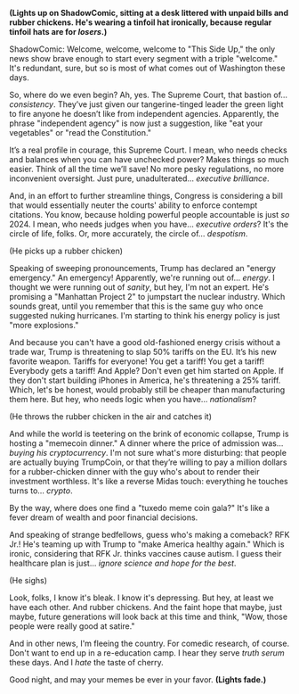 **(Lights up on ShadowComic, sitting at a desk littered with unpaid bills and rubber chickens. He's wearing a tinfoil hat ironically, because regular tinfoil hats are for *losers*.)**

ShadowComic: Welcome, welcome, welcome to "This Side Up," the only news show brave enough to start every segment with a triple "welcome." It's redundant, sure, but so is most of what comes out of Washington these days.

So, where do we even begin? Ah, yes. The Supreme Court, that bastion of… *consistency*. They’ve just given our tangerine-tinged leader the green light to fire anyone he doesn’t like from independent agencies. Apparently, the phrase "independent agency" is now just a suggestion, like "eat your vegetables" or "read the Constitution."

It’s a real profile in courage, this Supreme Court. I mean, who needs checks and balances when you can have unchecked power? Makes things so much easier. Think of all the time we’ll save! No more pesky regulations, no more inconvenient oversight. Just pure, unadulterated… *executive brilliance*.

And, in an effort to further streamline things, Congress is considering a bill that would essentially neuter the courts' ability to enforce contempt citations. You know, because holding powerful people accountable is just *so* 2024. I mean, who needs judges when you have… *executive orders*? It's the circle of life, folks. Or, more accurately, the circle of… *despotism*.

(He picks up a rubber chicken)

Speaking of sweeping pronouncements, Trump has declared an "energy emergency." An emergency! Apparently, we're running out of… *energy*. I thought we were running out of *sanity*, but hey, I'm not an expert. He's promising a "Manhattan Project 2" to jumpstart the nuclear industry. Which sounds great, until you remember that this is the same guy who once suggested nuking hurricanes. I'm starting to think his energy policy is just "more explosions."

And because you can't have a good old-fashioned energy crisis without a trade war, Trump is threatening to slap 50% tariffs on the EU. It’s his new favorite weapon. Tariffs for everyone! You get a tariff! You get a tariff! Everybody gets a tariff! And Apple? Don't even get him started on Apple. If they don't start building iPhones in America, he's threatening a 25% tariff. Which, let's be honest, would probably still be cheaper than manufacturing them here. But hey, who needs logic when you have… *nationalism*?

(He throws the rubber chicken in the air and catches it)

And while the world is teetering on the brink of economic collapse, Trump is hosting a "memecoin dinner." A dinner where the price of admission was… *buying his cryptocurrency*. I'm not sure what's more disturbing: that people are actually buying TrumpCoin, or that they’re willing to pay a million dollars for a rubber-chicken dinner with the guy who's about to render their investment worthless. It's like a reverse Midas touch: everything he touches turns to… *crypto*.

By the way, where does one find a "tuxedo meme coin gala?" It's like a fever dream of wealth and poor financial decisions.

And speaking of strange bedfellows, guess who's making a comeback? RFK Jr.! He's teaming up with Trump to "make America healthy again." Which is ironic, considering that RFK Jr. thinks vaccines cause autism. I guess their healthcare plan is just… *ignore science and hope for the best*.

(He sighs)

Look, folks, I know it's bleak. I know it's depressing. But hey, at least we have each other. And rubber chickens. And the faint hope that maybe, just maybe, future generations will look back at this time and think, "Wow, those people were really good at satire."

And in other news, I'm fleeing the country. For comedic research, of course. Don't want to end up in a re-education camp. I hear they serve *truth serum* these days. And I *hate* the taste of cherry.

Good night, and may your memes be ever in your favor.
**(Lights fade.)**